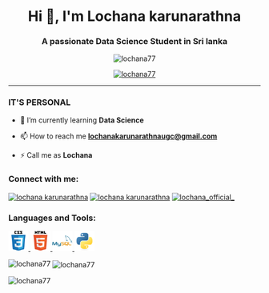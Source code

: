 <h1 align="center">Hi 👋, I'm Lochana karunarathna</h1>
<h3 align="center">A passionate Data Science Student in Sri lanka</h3>

<p align="center"> <img src="https://komarev.com/ghpvc/?username=lochana77&label=Profile%20views&color=0e75b6&style=flat" alt="lochana77" /> </p>

<p align="center"> <a href="https://github.com/ryo-ma/github-profile-trophy"><img src="https://github-profile-trophy.vercel.app/?username=lochana77" alt="lochana77" /></a> </p>

---
### IT'S PERSONAL

- 🌱 I’m currently learning **Data Science**

- 📫 How to reach me **lochanakarunarathnaugc@gmail.com**

- ⚡ Call me as **Lochana**

<h3 align="left">Connect with me:</h3>
<p align="left">
<a href="https://linkedin.com/in/lochana karunarathna" target="blank"><img align="center" src="https://raw.githubusercontent.com/rahuldkjain/github-profile-readme-generator/master/src/images/icons/Social/linked-in-alt.svg" alt="lochana karunarathna" height="30" width="40" /></a>
<a href="https://fb.com/lochana karunarathna" target="blank"><img align="center" src="https://raw.githubusercontent.com/rahuldkjain/github-profile-readme-generator/master/src/images/icons/Social/facebook.svg" alt="lochana karunarathna" height="30" width="40" /></a>
<a href="https://instagram.com/lochana_official_" target="blank"><img align="center" src="https://raw.githubusercontent.com/rahuldkjain/github-profile-readme-generator/master/src/images/icons/Social/instagram.svg" alt="lochana_official_" height="30" width="40" /></a>
</p>

<h3 align="left">Languages and Tools:</h3>
<p align="left"> <a href="https://www.w3schools.com/css/" target="_blank" rel="noreferrer"> <img src="https://raw.githubusercontent.com/devicons/devicon/master/icons/css3/css3-original-wordmark.svg" alt="css3" width="40" height="40"/> </a> <a href="https://www.w3.org/html/" target="_blank" rel="noreferrer"> <img src="https://raw.githubusercontent.com/devicons/devicon/master/icons/html5/html5-original-wordmark.svg" alt="html5" width="40" height="40"/> </a> <a href="https://www.mysql.com/" target="_blank" rel="noreferrer"> <img src="https://raw.githubusercontent.com/devicons/devicon/master/icons/mysql/mysql-original-wordmark.svg" alt="mysql" width="40" height="40"/> </a> <a href="https://www.python.org" target="_blank" rel="noreferrer"> <img src="https://raw.githubusercontent.com/devicons/devicon/master/icons/python/python-original.svg" alt="python" width="40" height="40"/> </a> </p>

<p><img align="left" src="https://github-readme-stats.vercel.app/api/top-langs?username=lochana77&show_icons=true&locale=en&layout=compact" alt="lochana77" /></p>

<p>&nbsp;<img align="center" src="https://github-readme-stats.vercel.app/api?username=lochana77&show_icons=true&locale=en" alt="lochana77" /></p>

<p><img align="center" src="https://github-readme-streak-stats.herokuapp.com/?user=lochana77&" alt="lochana77" /></p>
